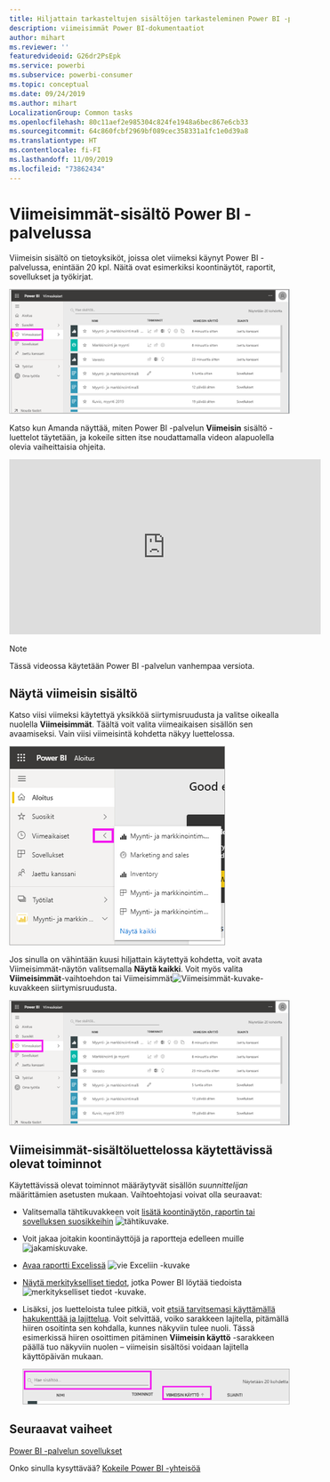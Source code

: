 ```yaml
---
title: Hiljattain tarkasteltujen sisältöjen tarkasteleminen Power BI -palvelussa
description: viimeisimmät Power BI-dokumentaatiot
author: mihart
ms.reviewer: ''
featuredvideoid: G26dr2PsEpk
ms.service: powerbi
ms.subservice: powerbi-consumer
ms.topic: conceptual
ms.date: 09/24/2019
ms.author: mihart
LocalizationGroup: Common tasks
ms.openlocfilehash: 80c11aef2e985304c824fe1948a6bec867e6cb33
ms.sourcegitcommit: 64c860fcbf2969bf089cec358331a1fc1e0d39a8
ms.translationtype: HT
ms.contentlocale: fi-FI
ms.lasthandoff: 11/09/2019
ms.locfileid: "73862434"
---
```

# <a name="recent-content-in-the-power-bi-service"></a>**Viimeisimmät**-sisältö Power BI -palvelussa
Viimeisin sisältö on tietoyksiköt, joissa olet viimeksi käynyt Power BI -palvelussa, enintään 20 kpl.  Näitä ovat esimerkiksi koontinäytöt, raportit, sovellukset ja työkirjat.

![Viimeisin sisältö -ikkuna](./media/end-user-recent/power-bi-recent.png)

Katso kun Amanda näyttää, miten Power BI -palvelun **Viimeisin** sisältö -luettelot täytetään, ja kokeile sitten itse noudattamalla videon alapuolella olevia vaiheittaisia ohjeita.

<iframe width="560" height="315" src="https://www.youtube.com/embed/G26dr2PsEpk" frameborder="0" allowfullscreen></iframe>

> [!NOTE]
> Tässä videossa käytetään Power BI -palvelun vanhempaa versiota.

## <a name="display-recent-content"></a>Näytä viimeisin sisältö
Katso viisi viimeksi käytettyä yksikköä siirtymisruudusta ja valitse oikealla nuolella **Viimeisimmät**.  Täältä voit valita viimeaikaisen sisällön sen avaamiseksi. Vain viisi viimeisintä kohdetta näkyy luettelossa.

![Viimeisin sisältö -avauspainike](./media/end-user-recent/power-bi-recent-flyout.png)

Jos sinulla on vähintään kuusi hiljattain käytettyä kohdetta, voit avata Viimeisimmät-näytön valitsemalla **Näytä kaikki**. Voit myös valita **Viimeisimmät**-vaihtoehdon tai Viimeisimmät![Viimeisimmät-kuvake](./media/end-user-recent/power-bi-icon.png)-kuvakkeen siirtymisruudusta.

![näytä kaikki viimeisin sisältö](./media/end-user-recent/power-bi-recent.png)

## <a name="actions-available-from-the-recent-content-list"></a>**Viimeisimmät**-sisältöluettelossa käytettävissä olevat toiminnot
Käytettävissä olevat toiminnot määräytyvät sisällön *suunnittelijan* määrittämien asetusten mukaan. Vaihtoehtojasi voivat olla seuraavat:
* Valitsemalla tähtikuvakkeen voit [lisätä koontinäytön, raportin tai sovelluksen suosikkeihin](end-user-favorite.md) ![tähtikuvake](./media/end-user-shared-with-me/power-bi-star-icon.png).
* Voit jakaa joitakin koontinäyttöjä ja raportteja edelleen muille  ![jakamiskuvake](./media/end-user-shared-with-me/power-bi-share-icon-new.png).
* [Avaa raportti Excelissä](end-user-export.md) ![vie Exceliin -kuvake](./media/end-user-shared-with-me/power-bi-excel.png) 
* [Näytä merkitykselliset tiedot](end-user-insights.md), jotka Power BI löytää tiedoista ![merkitykselliset tiedot -kuvake](./media/end-user-shared-with-me/power-bi-insights.png).
* Lisäksi, jos luetteloista tulee pitkiä, voit [etsiä tarvitsemasi käyttämällä hakukenttää ja lajittelua](end-user-search-sort.md). Voit selvittää, voiko sarakkeen lajitella, pitämällä hiiren osoitinta sen kohdalla, kunnes näkyviin tulee nuoli. Tässä esimerkissä hiiren osoittimen pitäminen **Viimeisin käyttö** -sarakkeen päällä tuo näkyviin nuolen – viimeisin sisältösi voidaan lajitella käyttöpäivän mukaan. 

    ![lajittele kaikki viimeisin sisältö](./media/end-user-recent/power-bi-recent-sort.png)


## <a name="next-steps"></a>Seuraavat vaiheet
[Power BI -palvelun sovellukset](end-user-apps.md)

Onko sinulla kysyttävää? [Kokeile Power BI -yhteisöä](https://community.powerbi.com/)

